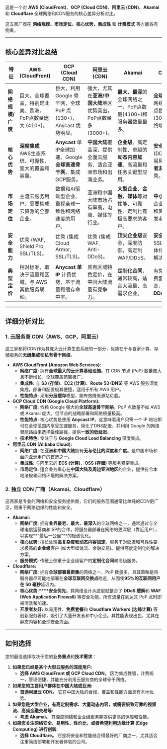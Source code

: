 <font style="color:rgb(27, 28, 29);">这是一个对 </font>**<font style="color:rgb(27, 28, 29);">AWS (CloudFront)</font>**<font style="color:rgb(27, 28, 29);">、</font>**<font style="color:rgb(27, 28, 29);">GCP (Cloud CDN)</font>**<font style="color:rgb(27, 28, 29);">、</font>**<font style="color:rgb(27, 28, 29);">阿里云 (CDN)</font>**<font style="color:rgb(27, 28, 29);">、</font>**<font style="color:rgb(27, 28, 29);">Akamai</font>**<font style="color:rgb(27, 28, 29);"> 和 </font>**<font style="color:rgb(27, 28, 29);">Cloudflare</font>**<font style="color:rgb(27, 28, 29);"> 全球网络和CDN服务的核心差异分析对比。</font>

<font style="color:rgb(27, 28, 29);">这五家厂商在 </font>**<font style="color:rgb(27, 28, 29);">网络规模、市场定位、核心优势、集成性</font>**<font style="color:rgb(27, 28, 29);"> 和 </font>**<font style="color:rgb(27, 28, 29);">计费模式</font>**<font style="color:rgb(27, 28, 29);"> 等方面各有侧重。</font>

---

## <font style="color:rgb(27, 28, 29);">核心差异对比总结</font>
| <font style="color:rgb(27, 28, 29);">特征</font> | <font style="color:rgb(27, 28, 29);">AWS (CloudFront)</font> | <font style="color:rgb(27, 28, 29);">GCP (Cloud CDN)</font> | <font style="color:rgb(27, 28, 29);">阿里云 (CDN)</font> | <font style="color:rgb(27, 28, 29);">Akamai</font> | <font style="color:rgb(27, 28, 29);">Cloudflare</font> |
| --- | --- | --- | --- | --- | --- |
| **<font style="color:rgb(27, 28, 29);">网络规模/广度</font>** | <font style="color:rgb(27, 28, 29);">巨大，全球覆盖，特别是北美、欧洲。PoP点数量庞大 (</font><font style="color:rgb(27, 28, 29);">410</font><font style="color:rgb(27, 28, 29);">+</font><font style="color:rgb(27, 28, 29);">)。</font> | <font style="color:rgb(27, 28, 29);">巨大，利用 Google 骨干网，全球 PoP 点 (</font><font style="color:rgb(27, 28, 29);">130</font><font style="color:rgb(27, 28, 29);">+</font><font style="color:rgb(27, 28, 29);">)，Anycast 优势明显。</font> | <font style="color:rgb(27, 28, 29);">强大，尤其在</font>**<font style="color:rgb(27, 28, 29);">亚洲/中国大陆</font>**<font style="color:rgb(27, 28, 29);">地区优势突出，PoP点数量多 (</font><font style="color:rgb(27, 28, 29);">3000</font><font style="color:rgb(27, 28, 29);">+</font><font style="color:rgb(27, 28, 29);">)。</font> | **<font style="color:rgb(27, 28, 29);">最大、最深</font>**<font style="color:rgb(27, 28, 29);">的全球网络之一，PoP点数量(</font><font style="color:rgb(27, 28, 29);">4100</font><font style="color:rgb(27, 28, 29);">+</font><font style="color:rgb(27, 28, 29);">)和服务器数量最多。</font> | **<font style="color:rgb(27, 28, 29);">全球密度最高</font>**<font style="color:rgb(27, 28, 29);">的网络之一，PoP点数量多 (</font><font style="color:rgb(27, 28, 29);">300</font><font style="color:rgb(27, 28, 29);">+</font><font style="color:rgb(27, 28, 29);">)，靠近终端用户。</font> |
| **<font style="color:rgb(27, 28, 29);">核心优势</font>** | **<font style="color:rgb(27, 28, 29);">深度集成</font>**<font style="color:rgb(27, 28, 29);"> AWS生态系统、可靠性、庞大的覆盖和容量。</font> | **<font style="color:rgb(27, 28, 29);">Anycast</font>**<font style="color:rgb(27, 28, 29);"> 单IP全球加速、Google </font>**<font style="color:rgb(27, 28, 29);">全球高速骨干网</font>**<font style="color:rgb(27, 28, 29);">、集成GCP服务。</font> | **<font style="color:rgb(27, 28, 29);">中国大陆</font>**<font style="color:rgb(27, 28, 29);">覆盖深、提供全面云服务、适合亚洲市场和出海业务。</font> | **<font style="color:rgb(27, 28, 29);">企业级</font>**<font style="color:rgb(27, 28, 29);">、高定制性、卓越的</font>**<font style="color:rgb(27, 28, 29);">动态内容加速</font>**<font style="color:rgb(27, 28, 29);">、高流量和任务关键型应用。</font> | **<font style="color:rgb(27, 28, 29);">安全优先</font>**<font style="color:rgb(27, 28, 29);"> (DDoS/WAF)、易用性高、</font>**<font style="color:rgb(27, 28, 29);">开发者友好</font>**<font style="color:rgb(27, 28, 29);">、性能优秀。</font> |
| **<font style="color:rgb(27, 28, 29);">市场定位</font>** | <font style="color:rgb(27, 28, 29);">主流云服务用户、需要集成云资源的全部企业。</font> | <font style="color:rgb(27, 28, 29);">数据和AI驱动型企业、重视全球一致性和网络速度的用户。</font> | <font style="color:rgb(27, 28, 29);">亚洲和中国大陆市场占有率高，电商、媒体等行业。</font> | **<font style="color:rgb(27, 28, 29);">大型企业、金融、媒体</font>**<font style="color:rgb(27, 28, 29);">等对性能、可靠性、定制化有极高要求的客户。</font> | **<font style="color:rgb(27, 28, 29);">中小企业</font>**<font style="color:rgb(27, 28, 29);">到大型企业，重视安全和简洁部署的开发者。</font> |
| **<font style="color:rgb(27, 28, 29);">安全能力</font>** | <font style="color:rgb(27, 28, 29);">优秀 (WAF, Shield Pro, SSL/TLS)。</font> | <font style="color:rgb(27, 28, 29);">优秀 (集成 Cloud Armor, SSL/TLS)。</font> | <font style="color:rgb(27, 28, 29);">优秀 (集成 WAF, Anti-DDoS)。</font> | **<font style="color:rgb(27, 28, 29);">顶尖企业级</font>**<font style="color:rgb(27, 28, 29);">安全，深度防御，高定制 WAF/DDoS。</font> | **<font style="color:rgb(27, 28, 29);">安全基因</font>**<font style="color:rgb(27, 28, 29);">，免费 SSL/DDoS，一体化安全和性能解决方案。</font> |
| **<font style="color:rgb(27, 28, 29);">典型定价</font>** | <font style="color:rgb(27, 28, 29);">相对标准，取决于流量和区域，与 AWS 其他服务联动。</font> | **<font style="color:rgb(27, 28, 29);">Anycast 单 IP</font>**<font style="color:rgb(27, 28, 29);"> 计费优势，基于流量和缓存命中率。</font> | <font style="color:rgb(27, 28, 29);">具有区域特色定价，在中国大陆流量有竞争力。</font> | **<font style="color:rgb(27, 28, 29);">定制化合同</font>**<font style="color:rgb(27, 28, 29);">，通常较高，适合大流量、高需求企业。</font> | <font style="color:rgb(27, 28, 29);">有免费套餐，付费套餐性价比高，</font>**<font style="color:rgb(27, 28, 29);">无计量 DDoS</font>**<font style="color:rgb(27, 28, 29);"> (通常)。</font> |


---

## <font style="color:rgb(27, 28, 29);">详细分析对比</font>
### <font style="color:rgb(27, 28, 29);">1. 云服务商 CDN（AWS、GCP、阿里云）</font>
<font style="color:rgb(27, 28, 29);">这三家都将CDN作为其庞大云计算生态系统的一部分，优势在于与自家计算、存储服务的</font>**<font style="color:rgb(27, 28, 29);">无缝集成</font>**<font style="color:rgb(27, 28, 29);">和</font>**<font style="color:rgb(27, 28, 29);">私有骨干网络</font>**<font style="color:rgb(27, 28, 29);">。</font>

+ **<font style="color:rgb(27, 28, 29);">AWS CloudFront (Amazon Web Services):</font>**
    - **<font style="color:rgb(27, 28, 29);">网络广度:</font>**<font style="color:rgb(27, 28, 29);"> 拥有</font>**<font style="color:rgb(27, 28, 29);">全球最大的云计算基础设施</font>**<font style="color:rgb(27, 28, 29);">。其 CDN 节点 (PoP) 数量庞大且不断增长，全球覆盖范围极广。</font>
    - **<font style="color:rgb(27, 28, 29);">集成性:</font>**<font style="color:rgb(27, 28, 29);"> 与 </font>**<font style="color:rgb(27, 28, 29);">S3 (存储)</font>**<font style="color:rgb(27, 28, 29);">、</font>**<font style="color:rgb(27, 28, 29);">EC2 (计算)</font>**<font style="color:rgb(27, 28, 29);">、</font>**<font style="color:rgb(27, 28, 29);">Route 53 (DNS)</font>**<font style="color:rgb(27, 28, 29);"> 等 AWS 服务深度集成，部署和配置极其便捷，适用于所有 AWS 用户。</font>
    - **<font style="color:rgb(27, 28, 29);">性能特点:</font>**<font style="color:rgb(27, 28, 29);"> 采用</font>**<font style="color:rgb(27, 28, 29);">分层缓存</font>**<font style="color:rgb(27, 28, 29);">模型，能有效降低源站负载。</font>
+ **<font style="color:rgb(27, 28, 29);">GCP Cloud CDN (Google Cloud Platform):</font>**
    - **<font style="color:rgb(27, 28, 29);">网络广度:</font>**<font style="color:rgb(27, 28, 29);"> 依赖 Google 强大的</font>**<font style="color:rgb(27, 28, 29);">全球高速骨干网络</font>**<font style="color:rgb(27, 28, 29);">。PoP 点数量不如 AWS 或 Akamai 庞大，但节点的战略部署和网络质量极高。</font>
    - **<font style="color:rgb(27, 28, 29);">性能特点:</font>**<font style="color:rgb(27, 28, 29);"> 核心优势是使用 </font>**<font style="color:rgb(27, 28, 29);">Anycast IP</font>**<font style="color:rgb(27, 28, 29);">。这意味着用户只需一个 IP 地址即可在全球范围内享受加速服务，简化了DNS配置，并利用 Google 的网络智能路由来选择最佳路径，提供</font>**<font style="color:rgb(27, 28, 29);">一致的低延迟</font>**<font style="color:rgb(27, 28, 29);">。</font>
    - **<font style="color:rgb(27, 28, 29);">技术特色:</font>**<font style="color:rgb(27, 28, 29);"> 专注于与 </font>**<font style="color:rgb(27, 28, 29);">Google Cloud Load Balancing</font>**<font style="color:rgb(27, 28, 29);"> 深度集成。</font>
+ **<font style="color:rgb(27, 28, 29);">阿里云 CDN (Alibaba Cloud):</font>**
    - **<font style="color:rgb(27, 28, 29);">网络广度:</font>**<font style="color:rgb(27, 28, 29);"> 在</font>**<font style="color:rgb(27, 28, 29);">亚洲和中国大陆</font>**<font style="color:rgb(27, 28, 29);">拥有</font>**<font style="color:rgb(27, 28, 29);">无与伦比的深度和广度</font>**<font style="color:rgb(27, 28, 29);">。是中国市场和面向亚洲用户的首选之一。</font>
    - **<font style="color:rgb(27, 28, 29);">集成性:</font>**<font style="color:rgb(27, 28, 29);"> 与阿里云的 </font>**<font style="color:rgb(27, 28, 29);">ECS (计算)</font>**<font style="color:rgb(27, 28, 29);">、</font>**<font style="color:rgb(27, 28, 29);">OSS (存储)</font>**<font style="color:rgb(27, 28, 29);"> 等服务紧密集成。</font>
    - **<font style="color:rgb(27, 28, 29);">市场定位:</font>**<font style="color:rgb(27, 28, 29);"> 适合业务重心在</font>**<font style="color:rgb(27, 28, 29);">中国大陆及周边亚洲地区</font>**<font style="color:rgb(27, 28, 29);">的企业，提供符合本地法规和网络环境的解决方案。</font>

### <font style="color:rgb(27, 28, 29);">2. 独立 CDN 厂商（Akamai、Cloudflare）</font>
<font style="color:rgb(27, 28, 29);">这两家是专业的网络和安全服务提供商，它们的服务范围通常比单纯的CDN更广泛，侧重于网络边缘的性能和安全。</font>

+ **<font style="color:rgb(27, 28, 29);">Akamai:</font>**
    - **<font style="color:rgb(27, 28, 29);">网络广度:</font>**<font style="color:rgb(27, 28, 29);"> 拥有</font>**<font style="color:rgb(27, 28, 29);">业界最老、最大、最深入</font>**<font style="color:rgb(27, 28, 29);">的全球网络之一，通常通过与全球电信运营商和ISP的合作，将服务器部署在网络的更深层（靠近用户），以实现**“最后一公里”**的极致优化。</font>
    - **<font style="color:rgb(27, 28, 29);">核心优势:</font>**<font style="color:rgb(27, 28, 29);"> 擅长处理</font>**<font style="color:rgb(27, 28, 29);">高复杂度和动态内容加速</font>**<font style="color:rgb(27, 28, 29);">，服务于对延迟和可靠性要求极高的</font>**<font style="color:rgb(27, 28, 29);">企业级</font>**<font style="color:rgb(27, 28, 29);">客户 (如大型媒体流、金融交易)。提供高度定制化的解决方案。</font>
    - **<font style="color:rgb(27, 28, 29);">服务模式:</font>**<font style="color:rgb(27, 28, 29);"> 传统上侧重于企业级客户的</font>**<font style="color:rgb(27, 28, 29);">定制化合同</font>**<font style="color:rgb(27, 28, 29);">和高级服务。</font>
+ **<font style="color:rgb(27, 28, 29);">Cloudflare:</font>**
    - **<font style="color:rgb(27, 28, 29);">网络广度:</font>**<font style="color:rgb(27, 28, 29);"> 拥有</font>**<font style="color:rgb(27, 28, 29);">全球部署最密集</font>**<font style="color:rgb(27, 28, 29);">的网络之一，PoP 数量多，且其策略是将服务器尽可能地部署在</font>**<font style="color:rgb(27, 28, 29);">全球互联网交换点</font>**<font style="color:rgb(27, 28, 29);">附近，从而使**95%**的互联网用户在 </font>**<font style="color:rgb(27, 28, 29);">50 毫秒</font>**<font style="color:rgb(27, 28, 29);">延迟内。</font>
    - **<font style="color:rgb(27, 28, 29);">核心优势:</font>****<font style="color:rgb(27, 28, 29);">安全优先</font>**<font style="color:rgb(27, 28, 29);">。其网络设计从底层就整合了 </font>**<font style="color:rgb(27, 28, 29);">DDoS 缓解</font>**<font style="color:rgb(27, 28, 29);">和 </font>**<font style="color:rgb(27, 28, 29);">WAF (Web Application Firewall)</font>**<font style="color:rgb(27, 28, 29);"> 等安全功能，所有流量在到达其 PoP 点时即被清洗和加速。</font>
    - **<font style="color:rgb(27, 28, 29);">开发者友好:</font>**<font style="color:rgb(27, 28, 29);"> 以易用性、</font>**<font style="color:rgb(27, 28, 29);">免费套餐</font>**<font style="color:rgb(27, 28, 29);">和 </font>**<font style="color:rgb(27, 28, 29);">Cloudflare Workers (边缘计算)</font>**<font style="color:rgb(27, 28, 29);"> 等创新服务著称，吸引了大量开发者和中小企业。其性能表现出色，尤其在静态内容和全球安全方面。</font>

---

## <font style="color:rgb(27, 28, 29);">如何选择</font>
<font style="color:rgb(27, 28, 29);">您的最佳选择取决于您的</font>**<font style="color:rgb(27, 28, 29);">业务重点</font>**<font style="color:rgb(27, 28, 29);">和</font>**<font style="color:rgb(27, 28, 29);">技术需求</font>**<font style="color:rgb(27, 28, 29);">：</font>

1. **<font style="color:rgb(27, 28, 29);">如果您已经是某个大型云服务的深度用户:</font>**
    - **<font style="color:rgb(27, 28, 29);">选择 AWS CloudFront 或 GCP Cloud CDN。</font>**<font style="color:rgb(27, 28, 29);"> 因为集成性强，计费统一，管理便捷，并能充分利用云服务商的全球骨干网络。</font>
2. **<font style="color:rgb(27, 28, 29);">如果您的主要用户群体在中国大陆或亚洲:</font>**
    - **<font style="color:rgb(27, 28, 29);">首选阿里云 CDN。</font>**<font style="color:rgb(27, 28, 29);"> 它在中国大陆的合规、覆盖和性能方面具有本地优势。</font>
3. **<font style="color:rgb(27, 28, 29);">如果您是大型企业，有高定制需求、大量动态内容，或需要极致可靠的视频流、高频金融交易等:</font>**
    - **<font style="color:rgb(27, 28, 29);">考虑 Akamai。</font>**<font style="color:rgb(27, 28, 29);"> 其深度网络和企业级服务能提供更高的保障和性能。</font>
4. **<font style="color:rgb(27, 28, 29);">如果您关注网络安全、易用性、性价比，或者希望利用边缘计算 (Edge Computing) 进行创新:</font>**
    - **<font style="color:rgb(27, 28, 29);">选择 Cloudflare。</font>**<font style="color:rgb(27, 28, 29);"> 它是将安全和性能结合得最好的厂商之一，尤其适合注重简洁部署和开发者体验的公司。</font>

